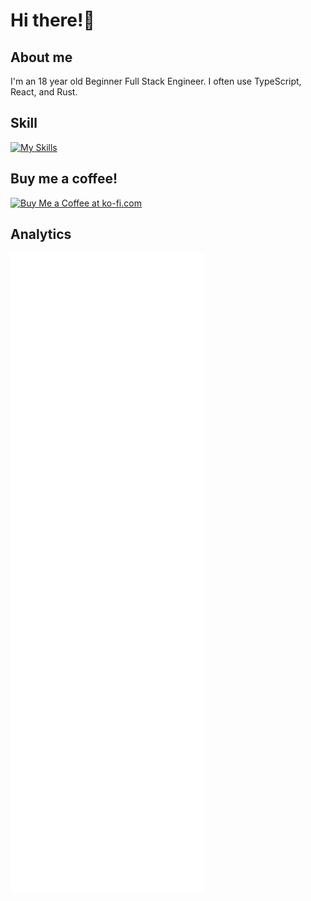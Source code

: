 # Hi there!👋

## About me
I'm an 18 year old Beginner Full Stack Engineer. I often use TypeScript, React, and Rust.
## Skill
[![My Skills](https://skillicons.dev/icons?i=bash,c,cs,rust,tauri,nodejs,js,ts,vue,nuxtjs,react,nextjs,tailwind,emotion,discordjs,express,docker,git,md,sass,sqlite&theme=dark)](https://skillicons.dev)
## Buy me a coffee!
<a href='https://ko-fi.com/J3J0152VNW' target='_blank'><img height='36' style='border:0px;height:36px;' src='https://storage.ko-fi.com/cdn/kofi5.png?v=6' border='0' alt='Buy Me a Coffee at ko-fi.com' /></a>
## Analytics
![](github-metrics.svg)
